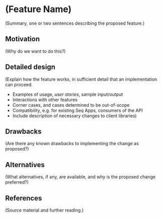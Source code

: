 # (Feature Name)

(Summary, one or two sentences describing the proposed feature.)

## Motivation

(Why do we want to do this?)

## Detailed design

(Explain how the feature works, in sufficient detail that an implementation can proceed.

* Examples of usage, _user stories_, sample input/output
* Interactions with other features
* Corner cases, and cases determined to be out-of-scope
* Compatibility, e.g. for existing Seq Apps, consumers of the API
* Include description of necessary changes to client libraries)

## Drawbacks

(Are there any known drawbacks to implementing the change as proposed?)

## Alternatives

(What alternatives, if any, are available, and why is the proposed change preferred?)

## References

(Source material and further reading.)
